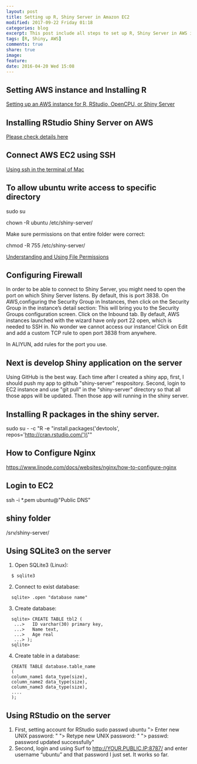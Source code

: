 ```yaml
---
layout: post
title: Setting up R, Shiny Server in Amazon EC2
modified: 2017-09-22 Friday 01:18
categories: blog
excerpt: This post include all steps to set up R, Shiny Server in AWS instance. 
tags: [R, Shiny, AWS]
comments: true
share: true
image:
feature:
date: 2016-04-20 Wed 15:08
---
```


## Setting AWS instance and Installing R

[Setting up an AWS instance for R, RStudio, OpenCPU, or Shiny Server](http://ipub.com/aws/)

## Installing RStudio Shiny Server on AWS

[Please check details here](http://ipub.com/shiny-aws/)

## Connect AWS EC2 using SSH

[Using ssh in the terminal of Mac](http://docs.aws.amazon.com/AWSEC2/latest/UserGuide/AccessingInstancesLinux.html)

## To allow ubuntu write access to specific directory

sudo su

chown -R ubuntu /etc/shiny-server/

Make sure permissions on that entire folder were correct:

chmod -R 755 /etc/shiny-server/

[Understanding and Using File Permissions](https://help.ubuntu.com/community/FilePermissions)

## Configuring Firewall

In order to be able to connect to Shiny Server, you might need to open the port on which Shiny Server listens. By default, this is port 3838. On AWS,configuring the Security Group in Instances, then click on the Security Group in the instance’s detail section: This will bring you to the Security Groups configuration screen. Click on the Inbound tab. By default, AWS instances launched with the wizard have only port 22 open, which is needed to SSH in. No wonder we cannot access our instance! Click on Edit and add a custom TCP rule to open port 3838 from anywhere. 

In ALIYUN, add rules for the port you use. 

## Next is develop Shiny application on the server

Using GitHub is the best way. Each time after I created a shiny app, first, I should push my app to github "shiny-server" respository. Second, login to EC2 instance and use "git pull" in the "shiny-server" directory so that all those apps will be updated. Then those app will running in the shiny server. 

## Installing R packages in the shiny server.

sudo su - -c "R -e \"install.packages('devtools', repos='http://cran.rstudio.com/')\""

## How to Configure Nginx

https://www.linode.com/docs/websites/nginx/how-to-configure-nginx

## Login to EC2

ssh -i *.pem ubuntu@"Public DNS"

## shiny folder

/srv/shiny-server/

## Using SQLite3 on the server
1. Open SQLite3 (Linux): 
```
  $ sqlite3
```
2. Connect to exist database: 
```
  sqlite> .open "database name"
```
3. Create database:
```
  sqlite> CREATE TABLE tbl2 (
   ...>   ID varchar(30) primary key,
   ...>   Name text,
   ...>   Age real
   ...> );
  sqlite>
```
4. Create table in a database:
```
  CREATE TABLE database.table_name
  (
  column_name1 data_type(size),
  column_name2 data_type(size),
  column_name3 data_type(size),
  ....
  );
```
  
## Using RStudio on the server

1. First, setting account for RStudio
    sudo passwd ubuntu
    "> Enter new UNIX password: "
    "> Retype new UNIX password: "
    "> passwd: password updated successfully"
2. Second, login and using
    Surf to http://YOUR.PUBLIC.IP:8787/ and enter username “ubuntu” and that password I just set. It works so far.
